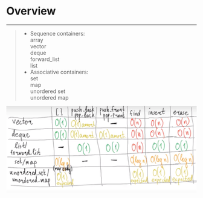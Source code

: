 # Overview
***
> * Sequence containers:  
> array  
> vector   
> deque  
> forward_list  
> list
> * Associative containers:  
> set  
> map   
> unordered set  
> unordered map

![img.png](img.png)
